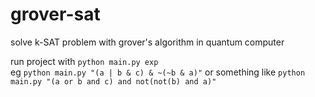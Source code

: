 # grover-sat
solve k-SAT problem with grover's algorithm in quantum computer

run project with `python main.py exp`<br />
eg `python main.py "(a | b & c) & ~(~b & a)"`
or something like `python main.py "(a or b and c) and not(not(b) and a)"`
